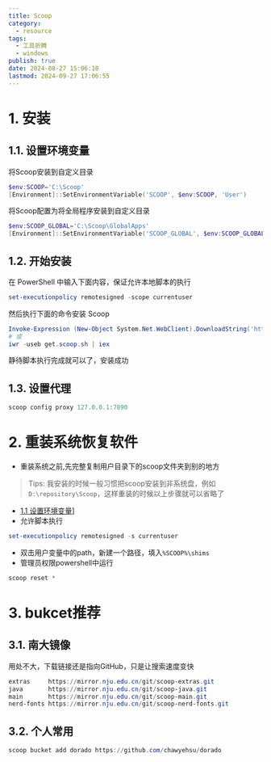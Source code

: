```yaml
---
title: Scoop
category:
  - resource
tags:
  - 工具折腾
  - windows
publish: true
date: 2024-08-27 15:06:18
lastmod: 2024-09-27 17:06:55
---
```

# 1. 安装

## 1.1. 设置环境变量

将Scoop安装到自定义目录

```powershell
$env:SCOOP='C:\Scoop'
[Environment]::SetEnvironmentVariable('SCOOP', $env:SCOOP, 'User')
```

将Scoop配置为将全局程序安装到自定义目录

```powershell
$env:SCOOP_GLOBAL='C:\Scoop\GlobalApps'
[Environment]::SetEnvironmentVariable('SCOOP_GLOBAL', $env:SCOOP_GLOBAL, 'Machine')
```

## 1.2. 开始安装

在 PowerShell 中输入下面内容，保证允许本地脚本的执行

```powershell
set-executionpolicy remotesigned -scope currentuser
```

然后执行下面的命令安装 Scoop

```powershell
Invoke-Expression (New-Object System.Net.WebClient).DownloadString('https://get.scoop.sh')
# 或
iwr -useb get.scoop.sh | iex
```

静待脚本执行完成就可以了，安装成功

## 1.3. 设置代理

```powershell
scoop config proxy 127.0.0.1:7890
```

# 2. 重装系统恢复软件

+ 重装系统之前,先完整复制用户目录下的scoop文件夹到别的地方

> Tips: 我安装的时候一般习惯把scoop安装到非系统盘，例如`D:\repository\Scoop`，这样重装的时候以上步骤就可以省略了



- [1.1 设置环境变量](#1.1%20设置环境变量)]
- 允许脚本执行

```powershell
set-executionpolicy remotesigned -s currentuser
```

- 双击用户变量中的path，新建一个路径，填入`%SCOOP%\shims`
- 管理员权限powershell中运行

```powershell
scoop reset *
```

# 3. bukcet推荐

## 3.1. 南大镜像

用处不大，下载链接还是指向GitHub，只是让搜索速度变快

```powershell
extras     https://mirror.nju.edu.cn/git/scoop-extras.git
java       https://mirror.nju.edu.cn/git/scoop-java.git
main       https://mirror.nju.edu.cn/git/scoop-main.git
nerd-fonts https://mirror.nju.edu.cn/git/scoop-nerd-fonts.git
```

## 3.2. 个人常用

```powershell
scoop bucket add dorado https://github.com/chawyehsu/dorado
```
